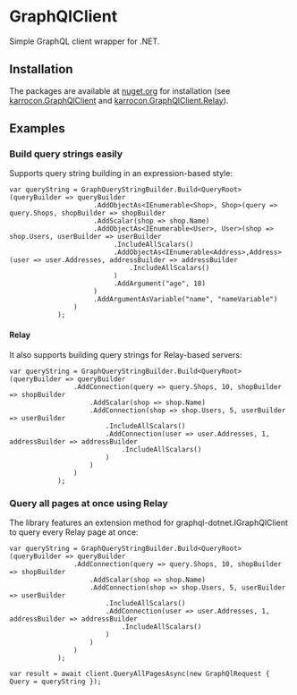 # GraphQlClient

Simple GraphQL client wrapper for .NET.

## Installation

The packages are available at [nuget.org](https://www.nuget.org/) for installation (see [karrocon.GraphQlClient](https://www.nuget.org/packages/karrocon.GraphQlClient/) and [karrocon.GraphQlClient.Relay](https://www.nuget.org/packages/karrocon.GraphQlClient.Relay/)).

## Examples

### Build query strings easily

Supports query string building in an expression-based style:

```
var queryString = GraphQueryStringBuilder.Build<QueryRoot>(queryBuilder => queryBuilder
                     .AddObjectAs<IEnumerable<Shop>, Shop>(query => query.Shops, shopBuilder => shopBuilder
                     .AddScalar(shop => shop.Name)
                     .AddObjectAs<IEnumerable<User>, User>(shop => shop.Users, userBuilder => userBuilder
                          .IncludeAllScalars()
                          .AddObjectAs<IEnumerable<Address>,Address>(user => user.Addresses, addressBuilder => addressBuilder
                              .IncludeAllScalars()
                          )
                          .AddArgument("age", 18)
                     )
                     .AddArgumentAsVariable("name", "nameVariable")
                )
            );
```

#### Relay

It also supports building query strings for Relay-based servers:

```
var queryString = GraphQueryStringBuilder.Build<QueryRoot>(queryBuilder => queryBuilder
                .AddConnection(query => query.Shops, 10, shopBuilder => shopBuilder
                    .AddScalar(shop => shop.Name)
                    .AddConnection(shop => shop.Users, 5, userBuilder => userBuilder
                        .IncludeAllScalars()
                        .AddConnection(user => user.Addresses, 1, addressBuilder => addressBuilder
                            .IncludeAllScalars()
                        )
                    )
                )
            );
```

### Query all pages at once using Relay

The library features an extension method for graphql-dotnet.IGraphQlClient to query every Relay page at once:

```
var queryString = GraphQueryStringBuilder.Build<QueryRoot>(queryBuilder => queryBuilder
                .AddConnection(query => query.Shops, 10, shopBuilder => shopBuilder
                    .AddScalar(shop => shop.Name)
                    .AddConnection(shop => shop.Users, 5, userBuilder => userBuilder
                        .IncludeAllScalars()
                        .AddConnection(user => user.Addresses, 1, addressBuilder => addressBuilder
                            .IncludeAllScalars()
                        )
                    )
                )
            );

var result = await client.QueryAllPagesAsync(new GraphQlRequest { Query = queryString });
```
